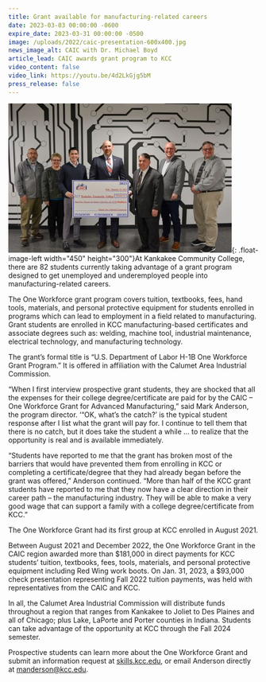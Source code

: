 ```yaml
---
title: Grant available for manufacturing-related careers
date: 2023-03-03 00:00:00 -0600
expire_date: 2023-03-31 00:00:00 -0500
image: /uploads/2022/caic-presentation-600x400.jpg
news_image_alt: CAIC with Dr. Michael Boyd
article_lead: CAIC awards grant program to KCC
video_content: false
video_link: https://youtu.be/4d2LkGjg5bM
press_release: false
---
```

![Calumet Area Industrial Commission with KCC president Dr. Michael Boyd](/uploads/2022/caic-presentation-450x300.jpg "Calumet Area Industrial Commission with KCC president Dr. Michael Boyd"){: .float-image-left width="450" height="300"}At Kankakee Community College, there are 82 students currently taking advantage of a grant program designed to get unemployed and underemployed people into manufacturing-related careers.

The One Workforce grant program covers tuition, textbooks, fees, hand tools, materials, and personal protective equipment for students enrolled in programs which can lead to employment in a field related to manufacturing. Grant students are enrolled in KCC manufacturing-based certificates and associate degrees such as: welding, machine tool, industrial maintenance, electrical technology, and manufacturing technology.

The grant’s formal title is “U.S. Department of Labor H-1B One Workforce Grant Program.” It is offered in affiliation with the Calumet Area Industrial Commission.

“When I first interview prospective grant students, they are shocked that all the expenses for their college degree/certificate are paid for by the CAIC – One Workforce Grant for Advanced Manufacturing,” said Mark Anderson, the program director. ‘“OK, what’s the catch?’ is the typical student response after I list what the grant will pay for. I continue to tell them that there is no catch, but it does take the student a while … to realize that the opportunity is real and is available immediately.

“Students have reported to me that the grant has broken most of the barriers that would have prevented them from enrolling in KCC or completing a certificate/degree that they had already began before the grant was offered,” Anderson continued. “More than half of the KCC grant students have reported to me that they now have a clear direction in their career path – the manufacturing industry. They will be able to make a very good wage that can support a family with a college degree/certificate from KCC.”

The One Workforce Grant had its first group at KCC enrolled in August 2021.

Between August 2021 and December 2022, the One Workforce Grant in the CAIC region awarded more than $181,000 in direct payments for KCC students’ tuition, textbooks, fees, tools, materials, and personal protective equipment including Red Wing work boots. On Jan. 31, 2023, a $93,000 check presentation representing Fall 2022 tuition payments, was held with representatives from the CAIC and KCC.

In all, the Calumet Area Industrial Commission will distribute funds throughout a region that ranges from Kankakee to Joliet to Des Plaines and all of Chicago; plus Lake, LaPorte and Porter counties in Indiana. Students can take advantage of the opportunity at KCC through the Fall 2024 semester.

Prospective students can learn more about the One Workforce Grant and submit an information request at [skills.kcc.edu](http://skills.kcc.edu), or email Anderson directly at [manderson@kcc.edu](mailto:manderson@kcc.edu).